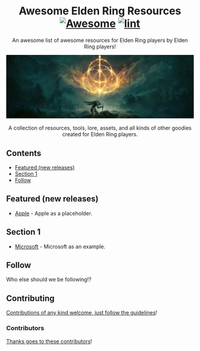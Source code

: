 <div align="center">

<!-- title -->

<!--lint ignore no-dead-urls-->
# Awesome Elden Ring Resources [![Awesome](https://awesome.re/badge.svg)](https://awesome.re) [![lint](https://github.com/EanNewton/Awesome-Elden-Ring-Resources/actions/workflows/lint.yaml/badge.svg)](https://github.com/EanNewton/Awesome-Elden-Ring-Resources/actions/workflows/lint.yaml)

<!-- subtitle -->

An awesome list of awesome resources for Elden Ring players by Elden Ring players!

<!-- image -->

<a href="" target="https://en.bandainamcoent.eu/elden-ring/elden-ring" rel="noopener noreferrer">
  <img src="https://github.com/EanNewton/Awesome-Elden-Ring-Resources/blob/main/elden-ring-new-header.png" />
</a>

<!-- description -->

A collection of resources, tools, lore, assets, and all kinds of other goodies created for Elden Ring players.

</div>

<!-- TOC -->

## Contents

- [Featured (new releases)](#featured-new-releases)
- [Section 1](#section-1)
- [Follow](#follow)

<!-- CONTENT -->

## Featured (new releases)

- [Apple](https://apple.com) - Apple as a placeholder.

## Section 1

- [Microsoft](https://www.microsoft.com/) - Microsoft as an example.

<!-- END CONTENT -->

## Follow

<!-- list people worth following on social sites (Twitter, LinkedIn, GitHub, YouTube etc.) -->

Who else should we be following!?

## Contributing

[Contributions of any kind welcome, just follow the guidelines](contributing.md)!

### Contributors

[Thanks goes to these contributors](https://github.com/Awesome-Elden-Ring-Resources/graphs/contributors)!
